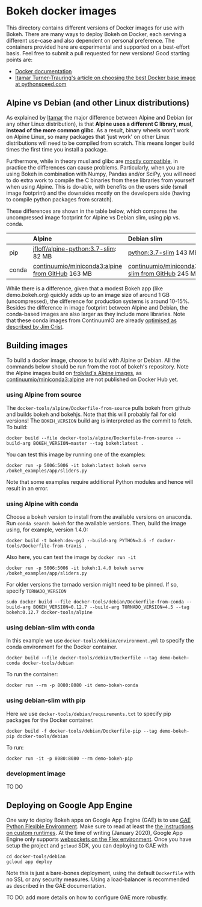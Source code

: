 # Bokeh docker images
This directory contains different versions of Docker images for use with Bokeh. There are many ways to deploy Bokeh on Docker, each serving a different use-case and also dependent on personal preference. The containers provided here are experimental and supported on a best-effort basis. Feel free to submit a pull requested for new versions! Good starting points are:

* [Docker documentation](https://docs.docker.com/)
* [Itamar Turner-Trauring's article on choosing the best Docker base image at pythonspeed.com](https://pythonspeed.com/articles/base-image-python-docker-images/)


## Alpine vs Debian (and other Linux distributions)
As explained by [Itamar](https://pythonspeed.com/articles/base-image-python-docker-images/) the major difference between Alpine and Debian (or any other Linux distribution), is that __Alpine uses a different C library, musl, instead of the more common glibc__. As a result, binary wheels won’t work on Alpine Linux, so many packages that 'just work' on other Linux distributions will need to be compiled from scratch. This means longer build times the first time you install a package.

Furthermore, while in theory musl and glibc are [mostly compatible](https://wiki.musl-libc.org/functional-differences-from-glibc.html), in practice the differences can cause problems. Particularly, when you are using Bokeh in combination with Numpy, Pandas and/or SciPy, you will need to do extra work to compile the C binaries from these libraries from yourself when using Alpine. This is do-able, with benefits on the users side (small image footprint) and the downsides mostly on the developers side (having to compile python packages from scratch).

These differences are shown in the table below, which compares the uncompressed image footprint for Alpine vs Debian slim, using pip vs. conda.

|  | Alpine | Debian slim |
|:---|:---|:---|
|pip | [jfloff/alpine-python:3.7-slim](https://hub.docker.com/r/jfloff/alpine-python): 82 MB | [python:3.7-slim](https://github.com/docker-library/python/blob/d2a2b4f7422aac78c7d5ea6aadc49d009d184a5f/3.7/buster/slim/Dockerfile) 143 MB |
|conda |[continuumio/miniconda3:alpine from GitHub](https://github.com/ContinuumIO/docker-images/blob/master/miniconda3/alpine/Dockerfile) 163 MB | [continuumio/miniconda3:debian-slim from GitHub](https://github.com/ContinuumIO/docker-images/blob/master/miniconda3/debian/Dockerfile) 245 MB |

While there is a difference, given that a modest Bokeh app (like demo.bokeh.org) quickly adds up to an image size of around 1 GB (uncompressed), the difference for production systems is around 10-15%. Besides the difference in image footprint between Alpine and Debian, the conda-based images are also larger as they include more libraries. Note that these conda images from ContinuumIO are already [optimised as described by Jim Crist](https://jcrist.github.io/conda-docker-tips.html).

## Building images
To build a docker image, choose to build with Alpine or Debian. All the commands below should be run from the root of bokeh's repository. Note the Alpine images build on [frolvlad's Alpine images](https://hub.docker.com/u/frolvlad), as [continuumio/miniconda3:alpine](https://github.com/ContinuumIO/docker-images/blob/master/miniconda3/alpine/Dockerfile) are not published on Docker Hub yet.

### using Alpine from source
The `docker-tools/alpine/Dockerfile-from-source` pulls bokeh from github and builds bokeh and bokehjs. Note that this will probably fail for old versions! The `BOKEH_VERSION` build arg is interpreted as the commit to fetch. To build:
``` shell
docker build --file docker-tools/alpine/Dockerfile-from-source --build-arg BOKEH_VERSION=master --tag bokeh:latest .
```

You can test this image by running one of the examples:
```shell
docker run -p 5006:5006 -it bokeh:latest bokeh serve /bokeh_examples/app/sliders.py
```

Note that some examples require additional Python modules and hence will result in an error.

### using Alpine with conda
Choose a bokeh version to install from the available versions on anaconda.
Run `conda search bokeh` for the available versions. Then, build the image using, for example, version 1.4.0:
``` shell
docker build -t bokeh:dev-py3 --build-arg PYTHON=3.6 -f docker-tools/Dockerfile-from-travis .
```

Also here, you can test the image by `docker run -it`
```
docker run -p 5006:5006 -it bokeh:1.4.0 bokeh serve /bokeh_examples/app/sliders.py
```

For older versions the tornado version might need to be pinned. If so, specify `TORNADO_VERSION`
``` shell
sudo docker build --file docker-tools/debian/Dockerfile-from-conda --build-arg BOKEH_VERSION=0.12.7 --build-arg TORNADO_VERSION=4.5 --tag bokeh:0.12.7 docker-tools/alpine
```

### using debian-slim with conda
In this example we use `docker-tools/debian/environment.yml` to specify the conda environment for the Docker container.
```shell
docker build --file docker-tools/debian/Dockerfile --tag demo-bokeh-conda docker-tools/debian
```

To run the container:
```shell
docker run --rm -p 8080:8080 -it demo-bokeh-conda
```


### using debian-slim with pip
Here we use `docker-tools/debian/requirements.txt` to specify pip packages for the Docker container.
```shell
docker build -f docker-tools/debian/Dockerfile-pip --tag demo-bokeh-pip docker-tools/debian
```

To run:
```
docker run -it -p 8080:8080 --rm demo-bokeh-pip
```

### development image
TO DO

## Deploying on Google App Engine
One way to deploy Bokeh apps on Google App Engine (GAE) is to use [GAE Python Flexible Environment](https://cloud.google.com/appengine/docs/flexible/python). Make sure to read at least the [the instructions on custom runtimes](https://cloud.google.com/appengine/docs/flexible/custom-runtimes/how-to). At the time of writing (January 2020), Google App Engine only supports [websockets on the Flex environment](https://cloud.google.com/blog/products/application-development/introducing-websockets-support-for-app-engine-flexible-environment). Once you have setup the project and `gcloud` SDK, you can deploying to GAE with

```shell
cd docker-tools/debian
gcloud app deploy
```

Note this is just a bare-bones deployment, using the default `Dockerfile` with no SSL or any security measures. Using a load-balancer is recommended as described in the GAE documentation.

TO DO: add more details on how to configure GAE more robustly.
